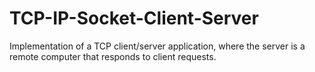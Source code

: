# TCP-IP-Socket-Client-Server
Implementation of a TCP client/server application, where the server is a remote computer that responds to client requests.
